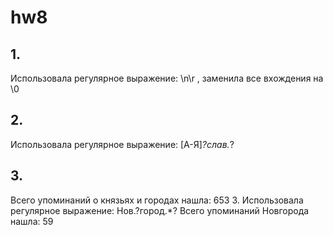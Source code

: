 # hw8
## 1. 
Использовала регулярное выражение: \n\r , заменила все вхождения на \0

## 2. 
Использовала регулярное выражение: [А-Я]*?слав.*?

## 3. 
Всего упоминаний о князьях и городах нашла: 653 3. Использовала регулярное выражение: Нов.?город.*? Всего упоминаний Новгорода нашла: 59
